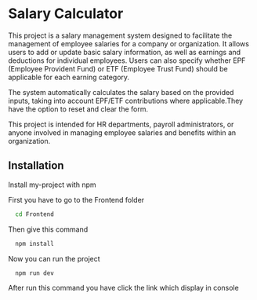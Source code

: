 
# Salary Calculator

This project is a salary management system designed to facilitate the management of employee salaries for a company or organization. It allows users to add or update basic salary information, as well as earnings and deductions for individual employees. Users can also specify whether EPF (Employee Provident Fund) or ETF (Employee Trust Fund) should be applicable for each earning category.

The system automatically calculates the salary based on the provided inputs, taking into account EPF/ETF contributions where applicable.They have the option to reset and clear the form.

This project is intended for HR departments, payroll administrators, or anyone involved in managing employee salaries and benefits within an organization.


## Installation

Install my-project with npm

First you have to go to the Frontend folder
```bash
  cd Frontend
```
Then give this command
```bash
  npm install
```

Now you can run the project
```bash
  npm run dev
```

After run this command you have click the link which display in console
    
